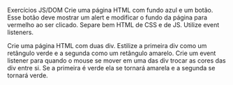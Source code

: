 Exercícios JS/DOM
Crie uma página HTML com fundo azul e um botão. Esse botão deve mostrar um alert e modificar o fundo da página para vermelho ao ser clicado. Separe bem HTML de CSS e de JS. Utilize event listeners.

Crie uma página HTML com duas div. Estilize a primeira div como um retângulo verde e a segunda como um retângulo amarelo. Crie um event listener para quando o mouse se mover em uma das div trocar as cores das div entre si. Se a primeira é verde ela se tornará amarela e a segunda se tornará verde.
